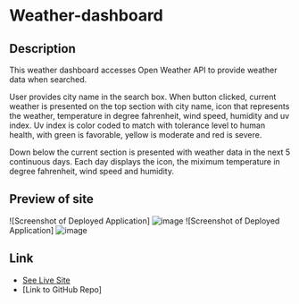 # Weather-dashboard

## Description
This weather dashboard accesses Open Weather API to provide weather data when searched. 

User provides city name in the search box. When button clicked, current weather is presented on the top section with city name, icon that represents the weather, temperature in degree fahrenheit, wind speed, humidity and uv index. Uv index is color coded to match with tolerance level to human health, with green is favorable, yellow is moderate and red is severe.

Down below the current section is presented with weather data in the next 5 continuous days. Each day displays the icon, the miximum temperature in degree fahrenheit, wind speed and humidity.

## Preview of site
![Screenshot of Deployed Application] ![image](https://user-images.githubusercontent.com/83524121/127967429-2e87e4c0-0ae0-4ef2-9bf8-ea5cd6507023.png)
![Screenshot of Deployed Application] ![image](https://user-images.githubusercontent.com/83524121/127967564-c218b17c-3d87-4856-aab5-b556df789bc5.png)

## Link
* [See Live Site](https://myly-2306.github.io/Weather-dashboard/)
* [Link to GitHub Repo]
